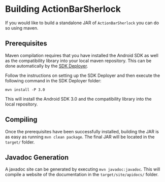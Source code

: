 Building ActionBarSherlock
==========================

If you would like to build a standalone JAR of `ActionBarSherlock` you can do so
using maven.


Prerequisites
-------------

Maven compilation requires that you have installed the Android SDK as well as
the compatibility library into your local maven repository. This can be done
automatically by the [SDK Deployer][1].

Follow the instructions on setting up the SDK Deployer and then execute the
following command in the SDK Deployer folder:

    mvn install -P 3.0

This will install the Android SDK 3.0 and the compatibility library into the
local repository.


Compiling
---------

Once the prerequisites have been successfully installed, building the JAR is
as easy as running `mvn clean package`. The final JAR will be located in the
`target/` folder.


Javadoc Generation
------------------

A javadoc site can be generated by executing `mvn javadoc:javadoc`. This
will compile a website of the documentation in the `target/site/apidocs/`
folder.




 [1]: https://github.com/mosabua/maven-android-sdk-deployer
